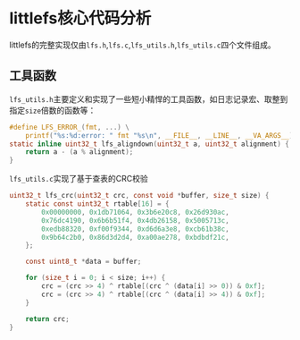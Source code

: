 # littlefs核心代码分析

littlefs的完整实现仅由`lfs.h`,`lfs.c`,`lfs_utils.h`,`lfs_utils.c`四个文件组成。

## 工具函数

`lfs_utils.h`主要定义和实现了一些短小精悍的工具函数，如日志记录宏、取整到指定`size`倍数的函数等：

```c
#define LFS_ERROR_(fmt, ...) \
    printf("%s:%d:error: " fmt "%s\n", __FILE__, __LINE__, __VA_ARGS__)
static inline uint32_t lfs_aligndown(uint32_t a, uint32_t alignment) {
    return a - (a % alignment);
}
```



`lfs_utils.c`实现了基于查表的CRC校验

```c
uint32_t lfs_crc(uint32_t crc, const void *buffer, size_t size) {
    static const uint32_t rtable[16] = {
        0x00000000, 0x1db71064, 0x3b6e20c8, 0x26d930ac,
        0x76dc4190, 0x6b6b51f4, 0x4db26158, 0x5005713c,
        0xedb88320, 0xf00f9344, 0xd6d6a3e8, 0xcb61b38c,
        0x9b64c2b0, 0x86d3d2d4, 0xa00ae278, 0xbdbdf21c,
    };

    const uint8_t *data = buffer;

    for (size_t i = 0; i < size; i++) {
        crc = (crc >> 4) ^ rtable[(crc ^ (data[i] >> 0)) & 0xf];
        crc = (crc >> 4) ^ rtable[(crc ^ (data[i] >> 4)) & 0xf];
    }

    return crc;
}
```

